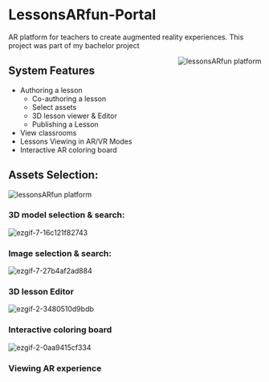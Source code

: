 # LessonsARfun-Portal
AR platform for teachers to create augmented reality experiences. This project was part of my bachelor project

<img align="right" alt="lessonsARfun platform" src="https://user-images.githubusercontent.com/47950134/165793536-38192652-8b68-4ee9-9bac-d3b59bac3b96.gif">

## System Features
- Authoring a lesson
  - Co-authoring a lesson
  - Select assets
  - 3D lesson viewer & Editor
  - Publishing a Lesson
- View classrooms
- Lessons Viewing in AR/VR Modes
- Interactive AR coloring board

## Assets Selection:
<img alt="lessonsARfun platform" src="https://user-images.githubusercontent.com/47950134/165795221-6f5ea552-af6d-4542-88dc-1d96ca687ccf.gif">

### 3D model selection & search:

![ezgif-7-16c121f82743](https://user-images.githubusercontent.com/47950134/165793420-3b2b78d4-1af2-4b81-b5bd-3f15d3247bf2.gif)

### Image selection & search:

![ezgif-7-27b4af2ad884](https://user-images.githubusercontent.com/47950134/165793495-32f6aa55-fe77-488b-b7cb-22a911eb3a46.gif)

### 3D lesson Editor
![ezgif-2-3480510d9bdb](https://user-images.githubusercontent.com/47950134/165793771-268aace1-7472-4897-a15f-3f731b4bbfe8.gif)

### Interactive coloring board
![ezgif-2-0aa9415cf334](https://user-images.githubusercontent.com/47950134/165793632-c5551d56-e47c-42d2-bde1-c64ea29410b3.gif)

### Viewing AR experience

